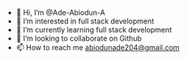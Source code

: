 - 👋 Hi, I’m @Ade-Abiodun-A
- 👀 I’m interested in full stack development
- 🌱 I’m currently learning full stack development
- 💞️ I’m looking to collaborate on Github
- 📫 How to reach me abiodunade204@gmail.com

<!---
Ade-Abiodun-A/Ade-Abiodun-A is a ✨ special ✨ repository because its `README.md` (this file) appears on your GitHub profile.
You can click the Preview link to take a look at your changes.
--->
